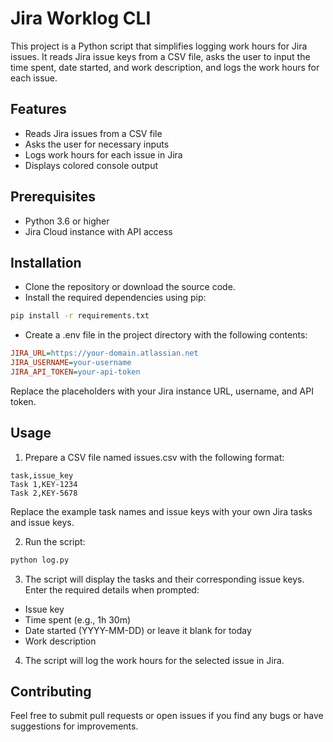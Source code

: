 # Jira Worklog CLI 
This project is a Python script that simplifies logging work hours for Jira issues. It reads Jira issue keys from a CSV file, asks the user to input the time spent, date started, and work description, and logs the work hours for each issue.

## Features
* Reads Jira issues from a CSV file
* Asks the user for necessary inputs
* Logs work hours for each issue in Jira
* Displays colored console output

## Prerequisites
* Python 3.6 or higher
* Jira Cloud instance with API access

## Installation
* Clone the repository or download the source code.
* Install the required dependencies using pip:
```bash
pip install -r requirements.txt
```
* Create a .env file in the project directory with the following contents:
```ini
JIRA_URL=https://your-domain.atlassian.net
JIRA_USERNAME=your-username
JIRA_API_TOKEN=your-api-token
```
Replace the placeholders with your Jira instance URL, username, and API token.

## Usage
1. Prepare a CSV file named issues.csv with the following format:
```csv
task,issue_key
Task 1,KEY-1234
Task 2,KEY-5678
```
Replace the example task names and issue keys with your own Jira tasks and issue keys.

2. Run the script:
```bash
python log.py
```
3. The script will display the tasks and their corresponding issue keys. Enter the required details when prompted:
* Issue key
* Time spent (e.g., 1h 30m)
* Date started (YYYY-MM-DD) or leave it blank for today
* Work description
4. The script will log the work hours for the selected issue in Jira.

## Contributing
Feel free to submit pull requests or open issues if you find any bugs or have suggestions for improvements.
